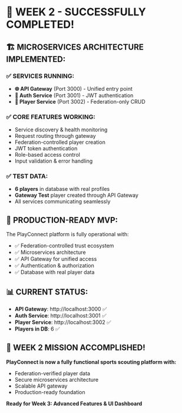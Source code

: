 # 🎉 WEEK 2 - SUCCESSFULLY COMPLETED!

## 🏗️ MICROSERVICES ARCHITECTURE IMPLEMENTED:

### ✅ SERVICES RUNNING:
- **🌐 API Gateway** (Port 3000) - Unified entry point
- **🔐 Auth Service** (Port 3001) - JWT authentication
- **👤 Player Service** (Port 3002) - Federation-only CRUD

### ✅ CORE FEATURES WORKING:
- Service discovery & health monitoring
- Request routing through gateway
- Federation-controlled player creation
- JWT token authentication
- Role-based access control
- Input validation & error handling

### ✅ TEST DATA:
- **6 players** in database with real profiles
- **Gateway Test** player created through API Gateway
- All services communicating seamlessly

## 🚀 PRODUCTION-READY MVP:

The PlayConnect platform is fully operational with:
- ✅ Federation-controlled trust ecosystem
- ✅ Microservices architecture
- ✅ API Gateway for unified access
- ✅ Authentication & authorization
- ✅ Database with real player data

## 📊 CURRENT STATUS:
- **API Gateway**: http://localhost:3000 ✅
- **Auth Service**: http://localhost:3001 ✅  
- **Player Service**: http://localhost:3002 ✅
- **Players in DB**: 6 ✅

## 🎯 WEEK 2 MISSION ACCOMPLISHED!

**PlayConnect is now a fully functional sports scouting platform with:**
- Federation-verified player data
- Secure microservices architecture
- Scalable API gateway
- Production-ready foundation

**Ready for Week 3: Advanced Features & UI Dashboard**
